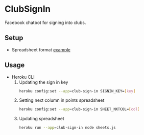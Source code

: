 # ClubSignIn

Facebook chatbot for signing into clubs.

## Setup
+ Spreadsheet format [example](https://docs.google.com/spreadsheets/d/1vxTdHjnw58ji-yeZ-KStYa4xDj58cEcR1s1ya2Lhyig/edit?usp=sharing)

## Usage
+ Heroku CLI
    1. Updating the sign in key
        ```bash
        heroku config:set --app=club-sign-in SIGNIN_KEY=[key]
        ```
    2. Setting next column in points spreadsheet
        ```bash
        heroku config:set --app=club-sign-in SHEET_NXTCOL=[col]
        ```
    3. Updating spreadsheet
        ```bash
        heroku run --app=club-sign-in node sheets.js
        ```
